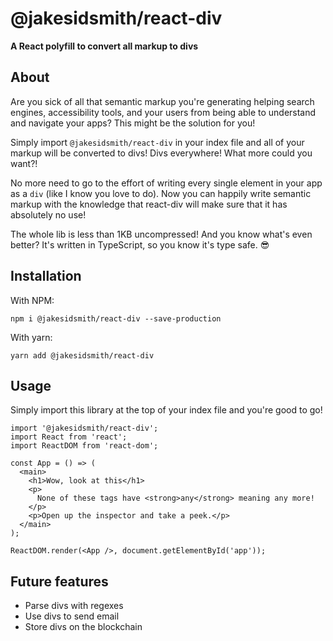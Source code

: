 # @jakesidsmith/react-div

**A React polyfill to convert all markup to divs**

## About

Are you sick of all that semantic markup you're generating helping search engines, accessibility tools, and your users from being able to understand and navigate your apps? This might be the solution for you!

Simply import `@jakesidsmith/react-div` in your index file and all of your markup will be converted to divs! Divs everywhere! What more could you want?!

No more need to go to the effort of writing every single element in your app as a `div` (like I know you love to do). Now you can happily write semantic markup with the knowledge that react-div will make sure that it has absolutely no use!

The whole lib is less than 1KB uncompressed! And you know what's even better? It's written in TypeScript, so you know it's type safe. 😎

## Installation

With NPM:

```shell
npm i @jakesidsmith/react-div --save-production
```

With yarn:

```shell
yarn add @jakesidsmith/react-div
```

## Usage

Simply import this library at the top of your index file and you're good to go!

```tsx
import '@jakesidsmith/react-div';
import React from 'react';
import ReactDOM from 'react-dom';

const App = () => (
  <main>
    <h1>Wow, look at this</h1>
    <p>
      None of these tags have <strong>any</strong> meaning any more!
    </p>
    <p>Open up the inspector and take a peek.</p>
  </main>
);

ReactDOM.render(<App />, document.getElementById('app'));
```

## Future features

- Parse divs with regexes
- Use divs to send email
- Store divs on the blockchain
